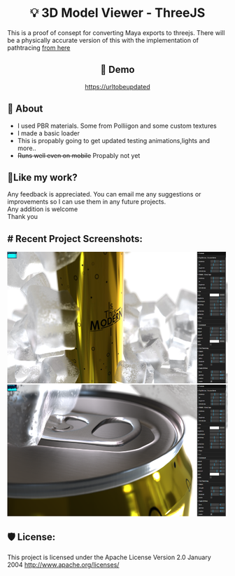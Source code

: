 <h1 align="center" id="title">💡 3D Model Viewer - ThreeJS</h1>

<p id="description">This is a proof of consept for converting Maya exports to threejs. There will be a physically accurate version of this with the implementation of pathtracing <a href="https://github.com/gkjohnson/three-gpu-pathtracer">from here</a></p>

<h2 align="center">🚀 Demo</h2>

<p align="center"><a href="https://urltobeupdated">https://urltobeupdated</a></p>


<h2>🧐 About</h2>


*   I used PBR materials. Some from Polliigon and some custom textures
*   I made a basic loader
*   This is propably going to get updated testing animations,lights and more..
*   <s>Runs well even on mobile</s> Propably not yet


<h2>💖Like my work?</h2>

Any feedback is appreciated. You can email me any suggestions or improvements so I can use them in any future projects.  
Any addition is welcome<br>Thank you



<h2># Recent Project Screenshots:</h2>

<img src="./photos/front.jpg" alt="project-screenshot" width="550" height="300/">

<img src="./photos/lid.png" alt="project-screenshot" width="550" height="300/">

  
  


<h2>🛡️ License:</h2>

This project is licensed under the Apache License Version 2.0 January 2004 http://www.apache.org/licenses/

